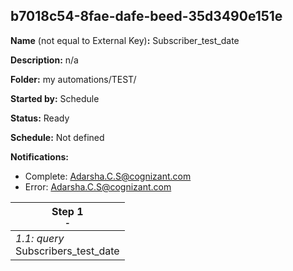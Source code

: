 ## b7018c54-8fae-dafe-beed-35d3490e151e

**Name** (not equal to External Key)**:** Subscriber_test_date

**Description:** n/a

**Folder:** my automations/TEST/

**Started by:** Schedule

**Status:** Ready

**Schedule:** Not defined

**Notifications:**

* Complete: Adarsha.C.S@cognizant.com
* Error: Adarsha.C.S@cognizant.com

| Step 1<br>_<small>-</small>_ |
| --- |
| _1.1: query_<br>Subscribers_test_date |
